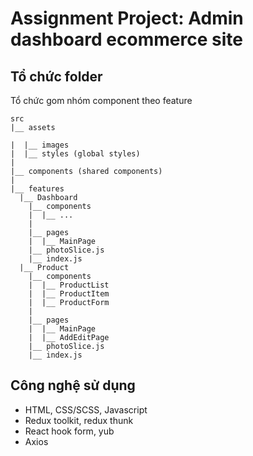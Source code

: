 # Assignment Project: Admin dashboard ecommerce site




## Tổ chức folder
Tổ chức gom nhóm component theo feature

```
src
|__ assets

|  |__ images
|  |__ styles (global styles) 
|
|__ components (shared components)
|
|__ features
  |__ Dashboard
    |__ components
    |  |__ ...
    |
    |__ pages
    |  |__ MainPage
    |__ photoSlice.js
    |__ index.js
  |__ Product
    |__ components
    |  |__ ProductList
    |  |__ ProductItem
    |  |__ ProductForm
    |
    |__ pages
    |  |__ MainPage
    |  |__ AddEditPage
    |__ photoSlice.js
    |__ index.js
```
## Công nghệ sử dụng
-   HTML, CSS/SCSS, Javascript
-   Redux toolkit, redux thunk
-   React hook form, yub
-   Axios


 